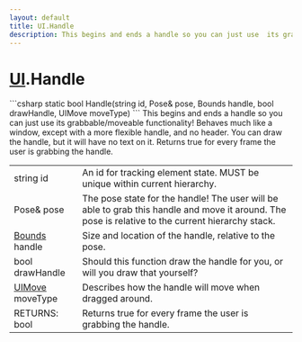 ```yaml
---
layout: default
title: UI.Handle
description: This begins and ends a handle so you can just use  its grabbable/moveable functionality! Behaves much like a window, except with a more flexible handle, and no header. You can draw the handle, but it will have no text on it. Returns true for every frame the user is grabbing the handle.
---
```

# [UI]({{site.url}}/Pages/StereoKit/UI.html).Handle

<div class='signature' markdown='1'>
```csharp
static bool Handle(string id, Pose& pose, Bounds handle, bool drawHandle, UIMove moveType)
```
This begins and ends a handle so you can just use  its
grabbable/moveable functionality! Behaves much like a window,
except with a more flexible handle, and no header. You can draw
the handle, but it will have no text on it. Returns true for
every frame the user is grabbing the handle.
</div>

|  |  |
|--|--|
|string id|An id for tracking element state. MUST be unique             within current hierarchy.|
|Pose& pose|The pose state for the handle! The user will              be able to grab this handle and move it around. The pose is relative             to the current hierarchy stack.|
|[Bounds]({{site.url}}/Pages/StereoKit/Bounds.html) handle|Size and location of the handle, relative to              the pose.|
|bool drawHandle|Should this function draw the handle for              you, or will you draw that yourself?|
|[UIMove]({{site.url}}/Pages/StereoKit/UIMove.html) moveType|Describes how the handle will move when              dragged around.|
|RETURNS: bool|Returns true for every frame the user is grabbing the handle.|




